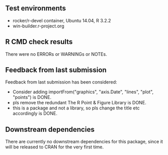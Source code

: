 ## Test environments
* rocker/r-devel container, Ubuntu 14.04, R 3.2.2
* win-builder.r-project.org 

## R CMD check results
There were no ERRORs or WARNINGs or NOTEs.

## Feedback from last submission

Feedback from last submission has been considered:
* Consider adding importFrom("graphics", "axis.Date", "lines", "plot", "points") is DONE.
* pls remove the redundant The R Point & Figure Library is DONE.
* this is a package and not a library, so pls change the title etc accordingly is DONE.

## Downstream dependencies

There are currently no downstream dependencies for this package, since it will be released to CRAN for the very first time.
